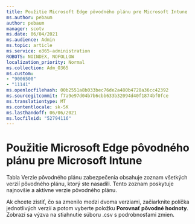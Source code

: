```yaml
---
title: Použitie Microsoft Edge pôvodného plánu pre Microsoft Intune
ms.author: pebaum
author: pebaum
manager: scotv
ms.date: 06/04/2021
ms.audience: Admin
ms.topic: article
ms.service: o365-administration
ROBOTS: NOINDEX, NOFOLLOW
localization_priority: Normal
ms.collection: Adm_O365
ms.custom:
- "9006500"
- "11141"
ms.openlocfilehash: 00b2551a8b033bec76de2a480b4728a36cc42392
ms.sourcegitcommit: f7a9e97d04b7b6cbb633b32094d40f1874bf0fce
ms.translationtype: MT
ms.contentlocale: sk-SK
ms.lasthandoff: 06/06/2021
ms.locfileid: "52794116"
---
```

# <a name="use-microsoft-edge-baseline-settings-for-microsoft-intune"></a>Použitie Microsoft Edge pôvodného plánu pre Microsoft Intune

Tabla Verzie pôvodného plánu zabezpečenia obsahuje zoznam všetkých verzií pôvodného plánu, ktorý ste nasadili. Tento zoznam poskytuje najnovšie a aktívne verzie pôvodného plánu.

Ak chcete zistiť, čo sa zmenilo medzi dvoma verziami, začiarknite políčka jednotlivých verzií a potom vyberte položku **Porovnať pôvodné hodnoty**. Zobrazí sa výzva na stiahnutie súboru .csv s podrobnosťami zmien.